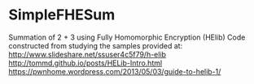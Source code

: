 # SimpleFHESum
Summation of 2 + 3 using Fully Homomorphic Encryption (HElib)
Code constructed from studying the samples provided at:
http://www.slideshare.net/ssuser4c5f79/h-elib
http://tommd.github.io/posts/HELib-Intro.html
https://pwnhome.wordpress.com/2013/05/03/guide-to-helib-1/
